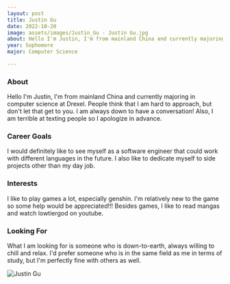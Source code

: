```yaml
---
layout: post
title: Justin Gu 
date: 2022-10-20
image: assets/images/Justin_Gu - Justin Gu.jpg
about: Hello I'm Justin, I'm from mainland China and currently majoring in computer science at Drexel. People think that I am hard to approach, but don't let that get to you. I am always down to have a conversation! Also, I am terrible at texting people so I apologize in advance.
year: Sophomore
major: Computer Science

---
```


### About

Hello I'm Justin, I'm from mainland China and currently majoring in computer science at Drexel. People think that I am hard to approach, but don't let that get to you. I am always down to have a conversation! Also, I am terrible at texting people so I apologize in advance.

### Career Goals

I would definitely like to see myself as a software engineer that could work with different languages in the future. I also like to dedicate myself to side projects other than my day job.

### Interests

I like to play games a lot, especially genshin. I'm relatively new to the game so some help would be appreciated!!! Besides games, I like to read mangas and watch lowtiergod on youtube.

### Looking For

What I am looking for is someone who is down-to-earth, always willing to chill and relax. I'd prefer someone who is in the same field as me in terms of study, but I'm perfectly fine with others as well.

<div class="text-center my-5">
    <img src="https://sase-drexel.github.io/mentorship-2021/assets/images/Justin_Gu.jpg" alt="Justin Gu" class="rounded post-img" />
</div>
